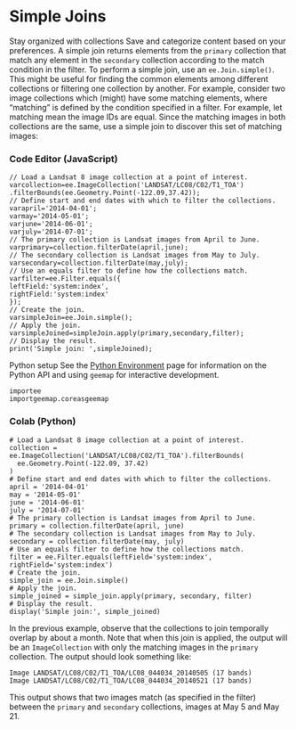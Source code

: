  
#  Simple Joins 
Stay organized with collections  Save and categorize content based on your preferences. 
A simple join returns elements from the `primary` collection that match any element in the `secondary` collection according to the match condition in the filter. To perform a simple join, use an `ee.Join.simple()`. This might be useful for finding the common elements among different collections or filtering one collection by another. For example, consider two image collections which (might) have some matching elements, where “matching” is defined by the condition specified in a filter. For example, let matching mean the image IDs are equal. Since the matching images in both collections are the same, use a simple join to discover this set of matching images:
### Code Editor (JavaScript)
```
// Load a Landsat 8 image collection at a point of interest.
varcollection=ee.ImageCollection('LANDSAT/LC08/C02/T1_TOA')
.filterBounds(ee.Geometry.Point(-122.09,37.42));
// Define start and end dates with which to filter the collections.
varapril='2014-04-01';
varmay='2014-05-01';
varjune='2014-06-01';
varjuly='2014-07-01';
// The primary collection is Landsat images from April to June.
varprimary=collection.filterDate(april,june);
// The secondary collection is Landsat images from May to July.
varsecondary=collection.filterDate(may,july);
// Use an equals filter to define how the collections match.
varfilter=ee.Filter.equals({
leftField:'system:index',
rightField:'system:index'
});
// Create the join.
varsimpleJoin=ee.Join.simple();
// Apply the join.
varsimpleJoined=simpleJoin.apply(primary,secondary,filter);
// Display the result.
print('Simple join: ',simpleJoined);
```

Python setup
See the [ Python Environment](https://developers.google.com/earth-engine/guides/python_install) page for information on the Python API and using `geemap` for interactive development.
```
importee
importgeemap.coreasgeemap
```

### Colab (Python)
```
# Load a Landsat 8 image collection at a point of interest.
collection = ee.ImageCollection('LANDSAT/LC08/C02/T1_TOA').filterBounds(
  ee.Geometry.Point(-122.09, 37.42)
)
# Define start and end dates with which to filter the collections.
april = '2014-04-01'
may = '2014-05-01'
june = '2014-06-01'
july = '2014-07-01'
# The primary collection is Landsat images from April to June.
primary = collection.filterDate(april, june)
# The secondary collection is Landsat images from May to July.
secondary = collection.filterDate(may, july)
# Use an equals filter to define how the collections match.
filter = ee.Filter.equals(leftField='system:index', rightField='system:index')
# Create the join.
simple_join = ee.Join.simple()
# Apply the join.
simple_joined = simple_join.apply(primary, secondary, filter)
# Display the result.
display('Simple join:', simple_joined)
```

In the previous example, observe that the collections to join temporally overlap by about a month. Note that when this join is applied, the output will be an `ImageCollection` with only the matching images in the `primary` collection. The output should look something like:
```
Image LANDSAT/LC08/C02/T1_TOA/LC08_044034_20140505 (17 bands)
Image LANDSAT/LC08/C02/T1_TOA/LC08_044034_20140521 (17 bands)

```

This output shows that two images match (as specified in the filter) between the `primary` and `secondary` collections, images at May 5 and May 21.

